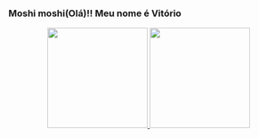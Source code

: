 ### Moshi moshi(Olá)!! Meu nome é Vitório 

<div align="center">
  <a href="https://github.com/VitorioCp">
  <img height="180em" src="https://github-readme-stats.vercel.app/api?username=vitoriocp&show_icons=true&theme=dark&include_all_commits=true&count_private=true"/>
  <img height="180em" src="https://github-readme-stats.vercel.app/api/top-langs/?username=vitoriocp&layout=compact&langs_count=7&theme=dark"/>
</div>
